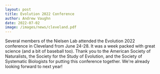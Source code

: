 ```yaml
---
layout: post
title: Evolution 2022 Conference
author: Andrew Vaughn
date: 2022-07-02
image: /images/news/cleveland.pdf
---
```



Several members of the Nielsen Lab attended the Evolution 2022 conference in Cleveland from June 24-28. It was a week packed with great science (and a bit of baseball too). Thank you to the American Society of Naturalists, the Society for the Study of Evolution, and the Society of Systematic Biologists  for putting this conference together. We're already looking forward to next year!
